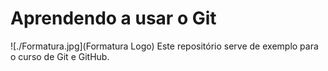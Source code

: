 # Aprendendo a usar o Git
![./Formatura.jpg](Formatura Logo)
Este repositório serve de exemplo para o curso de Git e GitHub.
